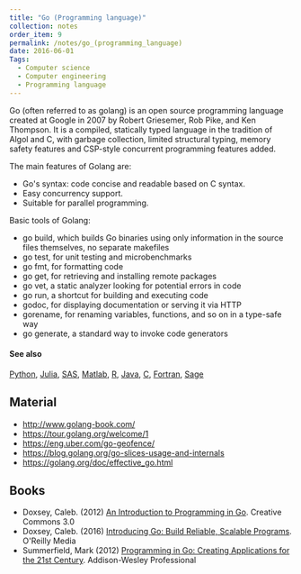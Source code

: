 ```yaml
---
title: "Go (Programming language)"
collection: notes
order_item: 9
permalink: /notes/go_(programming_language)
date: 2016-06-01
Tags:
  - Computer science
  - Computer engineering
  - Programming language
---
```


Go (often referred to as golang) is an open source programming language created at Google in 2007 by Robert Griesemer, Rob Pike, and Ken Thompson. It is a compiled, statically typed language in the tradition of Algol and C, with garbage collection, limited structural typing, memory safety features and CSP-style concurrent programming features added.

The main features of Golang are:
* Go's syntax: code concise and readable based on C syntax.
* Easy concurrency support.
* Suitable for parallel programming.


Basic tools of Golang:
* go build, which builds Go binaries using only information in the source files themselves, no separate makefiles
* go test, for unit testing and microbenchmarks
* go fmt, for formatting code
* go get, for retrieving and installing remote packages
* go vet, a static analyzer looking for potential errors in code
* go run, a shortcut for building and executing code
* godoc, for displaying documentation or serving it via HTTP
* gorename, for renaming variables, functions, and so on in a type-safe way
* go generate, a standard way to invoke code generators


#### See also
[Python](/notes/python), [Julia](/notes/julia), [SAS](/notes/sas), [Matlab](/notes/matlab), [R](/notes/r), [Java](/notes/java), [C](/notes/c), [Fortran](/notes/fortran), [Sage](/notes/sage)


## Material
* http://www.golang-book.com/
* https://tour.golang.org/welcome/1
* https://eng.uber.com/go-geofence/
* https://blog.golang.org/go-slices-usage-and-internals
* https://golang.org/doc/effective_go.html




## Books
* Doxsey, Caleb. (2012) [An Introduction to Programming in Go](https://www.goodreads.com/book/show/15992715-an-introduction-to-programming-in-go). Creative Commons 3.0
* Doxsey, Caleb. (2016) [Introducing Go: Build Reliable, Scalable Programs](https://www.goodreads.com/book/show/27015358-introducing-go). O'Reilly Media
* Summerfield, Mark (2012) [Programming in Go: Creating Applications for the 21st Century](https://www.goodreads.com/book/show/13705101-programming-in-go). Addison-Wesley Professional



